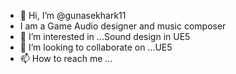 - 👋 Hi, I’m @gunasekhark11
- I am a Game Audio designer and music composer
- 👀 I’m interested in ...Sound design in UE5
- 💞️ I’m looking to collaborate on ...UE5 
- 📫 How to reach me ...

<!---
gunasekhark11/gunasekhark11 is a ✨ special ✨ repository because its `README.md` (this file) appears on your GitHub profile.
You can click the Preview link to take a look at your changes.
--->
